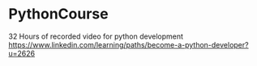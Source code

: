 # PythonCourse
32 Hours of recorded video for python development
https://www.linkedin.com/learning/paths/become-a-python-developer?u=2626
